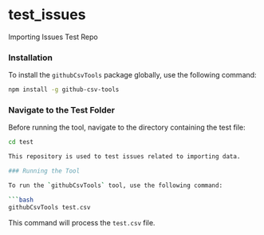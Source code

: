 # test_issues
Importing Issues Test Repo

### Installation

To install the `githubCsvTools` package globally, use the following command:

```bash
npm install -g github-csv-tools
```

### Navigate to the Test Folder

Before running the tool, navigate to the directory containing the test file:

```bash
cd test

This repository is used to test issues related to importing data.

### Running the Tool

To run the `githubCsvTools` tool, use the following command:

```bash
githubCsvTools test.csv
```

This command will process the `test.csv` file.
